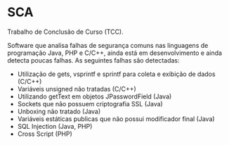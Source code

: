 # SCA

Trabalho de Conclusão de Curso (TCC).

Software que analisa falhas de segurança comuns nas linguagens de programação Java, PHP e C/C++, ainda está em desenvolvimento e ainda detecta poucas falhas.
As seguintes falhas são detectadas:
<ul>
  <li>Utilização de gets, vsprintf e sprintf para coleta e exibição de dados (C/C++)</li>
  <li>Variáveis unsigned não tratadas (C/C++)</li>
  <li>Utilizando getText em objetos JPasswordField (Java)</li>
  <li>Sockets que não possuem criptografia SSL (Java)</li>
  <li>Unboxing não tratado (Java)</li>
  <li>Variáveis estáticas publicas que não possui modificador final (Java)</li>
  <li>SQL Injection (Java, PHP)</li>
  <li>Cross Script (PHP)</li>
</ul>
